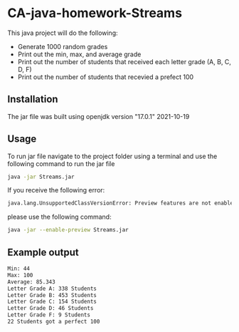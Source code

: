 # CA-java-homework-Streams

This java project will do the following:
* Generate 1000 random grades
* Print out the min, max, and average grade
* Print out the number of students that received each letter grade (A, B, C, D, F)
* Print out the number of students that recevied a prefect 100

## Installation

The jar file was built using openjdk version "17.0.1" 2021-10-19

## Usage

To run jar file navigate to the project folder using a terminal and use the following command to run the jar file
```bash
java -jar Streams.jar
```

If you receive the following error:
```bash
java.lang.UnsupportedClassVersionError: Preview features are not enabled for App (class file version 61.65535). Try running with '--enable-preview'
```

please use the following command:
```bash
java -jar --enable-preview Streams.jar
```

## Example output

```bash
Min: 44
Max: 100
Average: 85.343
Letter Grade A: 338 Students 
Letter Grade B: 453 Students 
Letter Grade C: 154 Students 
Letter Grade D: 46 Students  
Letter Grade F: 9 Students   
22 Students got a perfect 100
```
